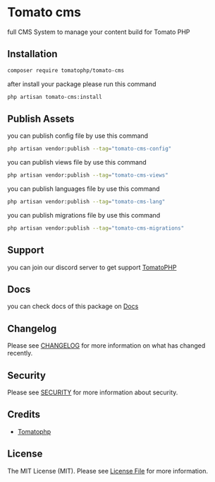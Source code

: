# Tomato cms

full CMS System to manage your content build for Tomato PHP

## Installation

```bash
composer require tomatophp/tomato-cms
```
after install your package please run this command

```bash
php artisan tomato-cms:install
```

## Publish Assets

you can publish config file by use this command

```bash
php artisan vendor:publish --tag="tomato-cms-config"
```

you can publish views file by use this command

```bash
php artisan vendor:publish --tag="tomato-cms-views"
```

you can publish languages file by use this command

```bash
php artisan vendor:publish --tag="tomato-cms-lang"
```

you can publish migrations file by use this command

```bash
php artisan vendor:publish --tag="tomato-cms-migrations"
```

## Support

you can join our discord server to get support [TomatoPHP](https://discord.gg/Xqmt35Uh)

## Docs

you can check docs of this package on [Docs](https://docs.tomatophp.com/plugins/laravel-package-generator)

## Changelog

Please see [CHANGELOG](CHANGELOG.md) for more information on what has changed recently.

## Security

Please see [SECURITY](SECURITY.md) for more information about security.

## Credits

- [Tomatophp](mailto:info@3x1.io)

## License

The MIT License (MIT). Please see [License File](LICENSE.md) for more information.
